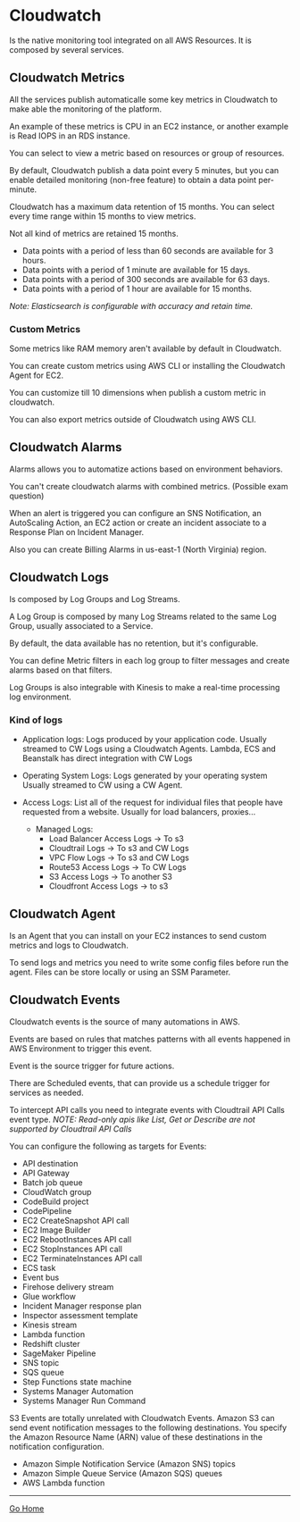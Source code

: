 # Cloudwatch

Is the native monitoring tool integrated on all AWS Resources.
It is composed by several services.

## Cloudwatch Metrics

All the services publish automaticalle some key metrics in Cloudwatch to make able the monitoring of the platform.

An example of these metrics is CPU in an EC2 instance, or another example is Read IOPS in an RDS instance.

You can select to view a metric based on resources or group of resources.

By default, Cloudwatch publish a data point every 5 minutes, but you can enable detailed monitoring (non-free feature) to obtain a data point per-minute.

Cloudwatch has a maximum data retention of 15 months. You can select every time range within 15 months to view metrics.

Not all kind of metrics are retained 15 months.
- Data points with a period of less than 60 seconds are available for 3 hours.
- Data points with a period of 1 minute are available for 15 days.
- Data points with a period of 300 seconds are available for 63 days.
- Data points with a period of 1 hour are available for 15 months.

_Note: Elasticsearch is configurable with accuracy and retain time._

### Custom Metrics
Some metrics like RAM memory aren't available by default in Cloudwatch.

You can create custom metrics using AWS CLI or installing the Cloudwatch Agent for EC2.

You can customize till 10 dimensions when publish a custom metric in cloudwatch.

You can also export metrics outside of Cloudwatch using AWS CLI.

## Cloudwatch Alarms

Alarms allows you to automatize actions based on environment behaviors.

You can't create cloudwatch alarms with combined metrics. (Possible exam question)

When an alert is triggered you can configure an SNS Notification, an AutoScaling Action, an EC2 action or create an incident associate to a Response Plan on Incident Manager.

Also you can create Billing Alarms in us-east-1 (North Virginia) region.

## Cloudwatch Logs

Is composed by Log Groups and Log Streams.

A Log Group is composed by many Log Streams related to the same Log Group, usually associated to a Service.

By default, the data available has no retention, but it's configurable.

You can define Metric filters in each log group to filter messages and create alarms based on that filters.

Log Groups is also integrable with Kinesis to make a real-time processing log environment.

### Kind of logs
- Application logs: Logs produced by your application code.
Usually streamed to CW Logs using a Cloudwatch Agents.
Lambda, ECS and Beanstalk has direct integration with CW Logs

- Operating System Logs: Logs generated by your operating system
Usually streamed to CW using a CW Agent.

- Access Logs: List all of the request for individual files that people have requested from a website.
Usually for load balancers, proxies...
  - Managed Logs:
    - Load Balancer Access Logs -> To s3
    - Cloudtrail Logs -> To s3 and CW   Logs
    - VPC Flow Logs -> To s3 and CW Logs
    - Route53 Access Logs -> To CW Logs
    - S3 Access Logs -> To another S3
    - Cloudfront Access Logs -> to s3

## Cloudwatch Agent

Is an Agent that you can install on your EC2 instances to send custom metrics and logs to Cloudwatch.

To send logs and metrics you need to write some config files before run the agent. Files can be store locally or using an SSM Parameter.

## Cloudwatch Events

Cloudwatch events is the source of many automations in AWS.

Events are based on rules that matches patterns with all events happened in AWS Environment to trigger this event.

Event is the source trigger for future actions.

There are Scheduled events, that can provide us a schedule trigger for services as needed.

To intercept API calls you need to integrate events with Cloudtrail API Calls event type. 
_NOTE: Read-only apis like List, Get or Describe are not supported by Cloudtrail API Calls_

You can configure the following as targets for Events:

- API destination
- API Gateway
- Batch job queue
- CloudWatch group
- CodeBuild project
- CodePipeline
- EC2 CreateSnapshot API call
- EC2 Image Builder
- EC2 RebootInstances API call
- EC2 StopInstances API call
- EC2 TerminateInstances API call
- ECS task
- Event bus
- Firehose delivery stream
- Glue workflow
- Incident Manager response plan
- Inspector assessment template
- Kinesis stream
- Lambda function
- Redshift cluster
- SageMaker Pipeline
- SNS topic
- SQS queue
- Step Functions state machine
- Systems Manager Automation
- Systems Manager Run Command


S3 Events are totally unrelated with Cloudwatch Events.
Amazon S3 can send event notification messages to the following destinations. You specify the Amazon Resource Name (ARN) value of these destinations in the notification configuration.

- Amazon Simple Notification Service (Amazon SNS) topics
- Amazon Simple Queue Service (Amazon SQS) queues
- AWS Lambda function

---------------
[Go Home](../README.md)